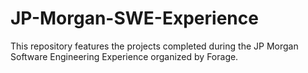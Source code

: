 # JP-Morgan-SWE-Experience

This repository features the projects completed during the JP Morgan Software Engineering Experience organized by Forage. 
